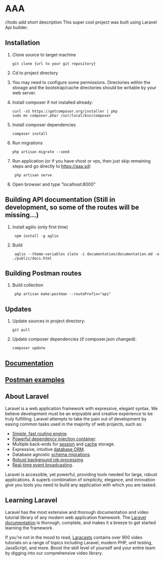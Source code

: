 # AAA
  //todo add short description
  This super cool project was built using Laravel Api builder.

## Installation

1.  Clone source to target machine

        git clone {url to your git repository}



2.  Cd to project directory



3.  You may need to configure some permissions. Directories within the storage 
    and the bootstrap/cache directories should be writable by your web server.



4.  Install composer if not installed already:

        curl -sS https://getcomposer.org/installer | php
        sudo mv composer.phar /usr/local/bin/composer



5.  Install composer dependencies

        composer install


6.  Run migrations

        php artisan migrate --seed


7. Run application (or if you have vhost or vps, then just skip remaining steps and go directly to https://aaa.sd)

        php artisan serve


8. Open browser and type "localhost:8000"


## Building API documentation (Still in development, so some of the routes will be missing...)

1. Install agilio (only first time)

        npm install -g aglio


2. Build

        aglio --theme-variables slate -i documentation/documentation.md -o ./public/docs.html

## Building Postman routes

1. Build collection

        php artisan make:postman --routePrefix="api"


## Updates

1.  Update sources in project directory:
    
        git pull


2.  Update composer dependencies (if composer.json changed):

        composer update

## [Documentation](https://aaa.sd/docs.html)

## [Postman examples](https://aaa.sd/postman/collection.json)

## About Laravel
Laravel is a web application framework with expressive, elegant syntax. We believe development must be an enjoyable and creative experience to be truly fulfilling. Laravel attempts to take the pain out of development by easing common tasks used in the majority of web projects, such as:

- [Simple, fast routing engine](https://laravel.com/docs/routing).
- [Powerful dependency injection container](https://laravel.com/docs/container).
- Multiple back-ends for [session](https://laravel.com/docs/session) and [cache](https://laravel.com/docs/cache) storage.
- Expressive, intuitive [database ORM](https://laravel.com/docs/eloquent).
- Database agnostic [schema migrations](https://laravel.com/docs/migrations).
- [Robust background job processing](https://laravel.com/docs/queues).
- [Real-time event broadcasting](https://laravel.com/docs/broadcasting).

Laravel is accessible, yet powerful, providing tools needed for large, robust applications. A superb combination of simplicity, elegance, and innovation give you tools you need to build any application with which you are tasked.

## Learning Laravel

Laravel has the most extensive and thorough documentation and video tutorial library of any modern web application framework. The [Laravel documentation](https://laravel.com/docs) is thorough, complete, and makes it a breeze to get started learning the framework.

If you're not in the mood to read, [Laracasts](https://laracasts.com) contains over 900 video tutorials on a range of topics including Laravel, modern PHP, unit testing, JavaScript, and more. Boost the skill level of yourself and your entire team by digging into our comprehensive video library.